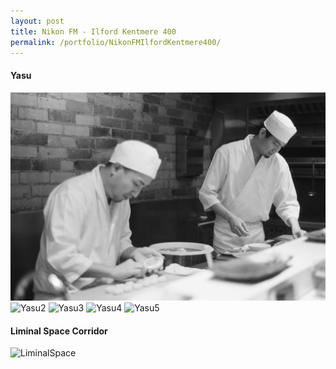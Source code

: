 ```yaml
---
layout: post
title: Nikon FM - Ilford Kentmere 400
permalink: /portfolio/NikonFMIlfordKentmere400/
---
```


<h4>Yasu</h4>
<img src="/assets/images/ilford_kentmere_400/001409720011.jpg" alt="Yasu1">
<img src="/assets/images/ilford_kentmere_400/001409720012.jpg" alt="Yasu2">
<img src="/assets/images/ilford_kentmere_400/001409720017.jpg" alt="Yasu3">
<img src="/assets/images/ilford_kentmere_400/001409720018.jpg" alt="Yasu4">
<img src="/assets/images/ilford_kentmere_400/001409720016.jpg" alt="Yasu5">
<h4>Liminal Space Corridor</h4>
<img src="/assets/images/ilford_kentmere_400/001409720019.jpg" alt="LiminalSpace">